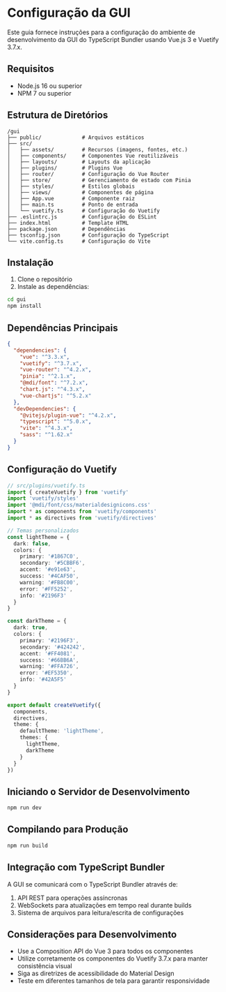 
# Configuração da GUI

Este guia fornece instruções para a configuração do ambiente de desenvolvimento da GUI do TypeScript Bundler usando Vue.js 3 e Vuetify 3.7.x.

## Requisitos

- Node.js 16 ou superior
- NPM 7 ou superior

## Estrutura de Diretórios

```
/gui
├── public/             # Arquivos estáticos
├── src/
│   ├── assets/         # Recursos (imagens, fontes, etc.)
│   ├── components/     # Componentes Vue reutilizáveis
│   ├── layouts/        # Layouts da aplicação
│   ├── plugins/        # Plugins Vue
│   ├── router/         # Configuração do Vue Router
│   ├── store/          # Gerenciamento de estado com Pinia
│   ├── styles/         # Estilos globais
│   ├── views/          # Componentes de página
│   ├── App.vue         # Componente raiz
│   ├── main.ts         # Ponto de entrada
│   └── vuetify.ts      # Configuração do Vuetify
├── .eslintrc.js        # Configuração do ESLint
├── index.html          # Template HTML
├── package.json        # Dependências
├── tsconfig.json       # Configuração do TypeScript
└── vite.config.ts      # Configuração do Vite
```

## Instalação

1. Clone o repositório
2. Instale as dependências:

```bash
cd gui
npm install
```

## Dependências Principais

```json
{
  "dependencies": {
    "vue": "^3.3.x",
    "vuetify": "^3.7.x",
    "vue-router": "^4.2.x",
    "pinia": "^2.1.x",
    "@mdi/font": "^7.2.x",
    "chart.js": "^4.3.x",
    "vue-chartjs": "^5.2.x"
  },
  "devDependencies": {
    "@vitejs/plugin-vue": "^4.2.x",
    "typescript": "^5.0.x",
    "vite": "^4.3.x",
    "sass": "^1.62.x"
  }
}
```

## Configuração do Vuetify

```typescript
// src/plugins/vuetify.ts
import { createVuetify } from 'vuetify'
import 'vuetify/styles'
import '@mdi/font/css/materialdesignicons.css'
import * as components from 'vuetify/components'
import * as directives from 'vuetify/directives'

// Temas personalizados
const lightTheme = {
  dark: false,
  colors: {
    primary: '#1867C0',
    secondary: '#5CBBF6',
    accent: '#e91e63',
    success: '#4CAF50',
    warning: '#FB8C00',
    error: '#FF5252',
    info: '#2196F3'
  }
}

const darkTheme = {
  dark: true,
  colors: {
    primary: '#2196F3',
    secondary: '#424242',
    accent: '#FF4081',
    success: '#66BB6A',
    warning: '#FFA726',
    error: '#EF5350',
    info: '#42A5F5'
  }
}

export default createVuetify({
  components,
  directives,
  theme: {
    defaultTheme: 'lightTheme',
    themes: {
      lightTheme,
      darkTheme
    }
  }
})
```

## Iniciando o Servidor de Desenvolvimento

```bash
npm run dev
```

## Compilando para Produção

```bash
npm run build
```

## Integração com TypeScript Bundler

A GUI se comunicará com o TypeScript Bundler através de:

1. API REST para operações assíncronas
2. WebSockets para atualizações em tempo real durante builds
3. Sistema de arquivos para leitura/escrita de configurações

## Considerações para Desenvolvimento

- Use a Composition API do Vue 3 para todos os componentes
- Utilize corretamente os componentes do Vuetify 3.7.x para manter consistência visual
- Siga as diretrizes de acessibilidade do Material Design
- Teste em diferentes tamanhos de tela para garantir responsividade
